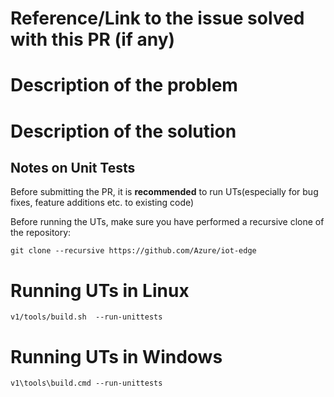 <!--
Thank you for helping us improve the Azure IoT Edge!

Pull requests are accepted by this project. Azure IoT Edge shares the same [contribution guidelines](https://github.com/Azure/azure-iot-sdk-c/blob/master/.github/CONTRIBUTING.md) as
the other Azure IoT SDKs. 
--> 

# Reference/Link to the issue solved with this PR (if any)

# Description of the problem
<!-- Please be as precise as possible: what issue you experienced, how often... -->

# Description of the solution
<!-- How you solved the issue and the other things you considered and maybe rejected --> 

## Notes on Unit Tests 

Before submitting the PR, it is **recommended** to run UTs(especially for bug fixes, feature additions etc. to existing code) 

Before running the UTs, make sure you have performed a recursive clone of the repository:
```
git clone --recursive https://github.com/Azure/iot-edge
```

# Running UTs in Linux
```
v1/tools/build.sh  --run-unittests
```

# Running UTs in Windows
```
v1\tools\build.cmd --run-unittests
```